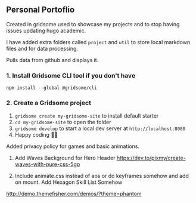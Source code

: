 ## Personal Portoflio

Created in gridsome used to showcase my projects and to stop having issues updating hugo academic.

I have added extra folders called `project` and `util` to store local markdown files and for data processing.

Pulls data from github and displays it.

### 1. Install Gridsome CLI tool if you don't have

`npm install --global @gridsome/cli`

### 2. Create a Gridsome project

1. `gridsome create my-gridsome-site` to install default starter
2. `cd my-gridsome-site` to open the folder
3. `gridsome develop` to start a local dev server at `http://localhost:8080`
4. Happy coding 🎉🙌

Added privacy policy for games and basic animations.


1. Add Waves Background for Hero Header
https://dev.to/pixmy/create-waves-with-pure-css-5gp


2. Include animate.css instead of aos or do keyframes somehow and add on mount.
Add Hexagon Skill List Somehow

http://demo.themefisher.com/demos/?theme=phantom

